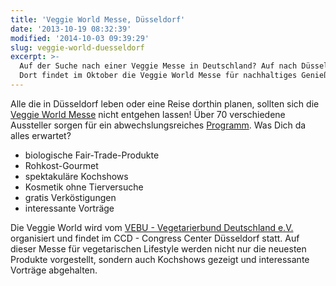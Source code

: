 ```yaml
---
title: 'Veggie World Messe, Düsseldorf'
date: '2013-10-19 08:32:39'
modified: '2014-10-03 09:39:29'
slug: veggie-world-duesseldorf
excerpt: >-
  Auf der Suche nach einer Veggie Messe in Deutschland? Auf nach Düsseldorf!
  Dort findet im Oktober die Veggie World Messe für nachhaltiges Genießen statt.
---
```


Alle die in Düsseldorf leben oder eine Reise dorthin planen, sollten sich die [Veggie World Messe](http://duesseldorf.veggieworld.de/ "Veggie World") nicht entgehen lassen! Über 70 verschiedene Aussteller sorgen für ein abwechslungsreiches [Programm](http://duesseldorf.veggieworld.de/besucherservice/besucherprogramm.html "Programm"). Was Dich da alles erwartet?

*   biologische Fair-Trade-Produkte
*   Rohkost-Gourmet
*   spektakuläre Kochshows
*   Kosmetik ohne Tierversuche
*   gratis Verköstigungen
*   interessante Vorträge

Die Veggie World wird vom [VEBU - Vegetarierbund Deutschland e.V.](http://www.vebu.de/ "Vebu") organisiert und findet im CCD - Congress Center Düsseldorf statt. Auf dieser Messe für vegetarischen Lifestyle werden nicht nur die neuesten Produkte vorgestellt, sondern auch Kochshows gezeigt und interessante Vorträge abgehalten.
